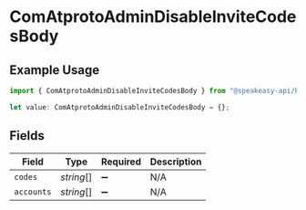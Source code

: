 # ComAtprotoAdminDisableInviteCodesBody

## Example Usage

```typescript
import { ComAtprotoAdminDisableInviteCodesBody } from "@speakeasy-api/bluesky/models/operations";

let value: ComAtprotoAdminDisableInviteCodesBody = {};
```

## Fields

| Field              | Type               | Required           | Description        |
| ------------------ | ------------------ | ------------------ | ------------------ |
| `codes`            | *string*[]         | :heavy_minus_sign: | N/A                |
| `accounts`         | *string*[]         | :heavy_minus_sign: | N/A                |